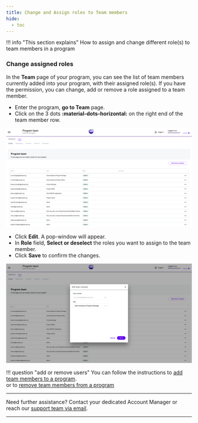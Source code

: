 ```yaml
---
title: Change and Assign roles to Team members
hide:
  - toc
---
```


!!! info "This section explains"
    How to assign and change different role(s) to team members in a program

### **Change assigned roles**

In the **Team** page of your program, you can see the list of team members currently added into your program, with their assigned role(s). If you have the permission, you can change, add or remove a role assigned to a team member.

- Enter the program, **go to Team** page.
- Click on the 3 dots **:material-dots-horizontal:**  on the right end of the team member row.

![Program Team](https://raw.githubusercontent.com/global-121/121-platform/main/e2e/tests/__screenshots__/UserManualScreenshots/userManualScreenshots.spec.ts/ProgramTeam.png)

- Click **Edit**. A pop-window will appear.
- In **Role** field, **Select or deselect** the roles you want to assign to the team member.
- Click **Save** to confirm the changes.

![Program Team](https://raw.githubusercontent.com/global-121/121-platform/main/e2e/tests/__screenshots__/UserManualScreenshots/userManualScreenshots.spec.ts/ChangeRoleTeam.png)

!!! question "add or remove users"
    You can follow the instructions to [add team members to a program](../team/add-team-members.md).  
    or to [remove team members from a program](../team/remove-team-members-program.md)

___
Need further assistance? Contact your dedicated Account Manager or reach our [support team via email](mailto:support@121.global).
___
